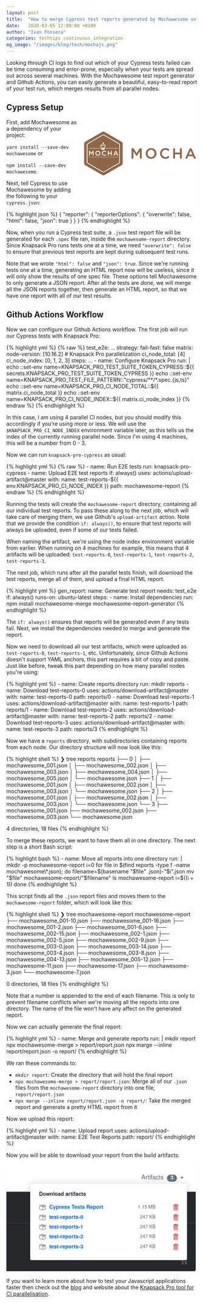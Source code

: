 ```yaml
---
layout: post
title:  "How to merge Cypress test reports generated by Mochawesome on Github Actions"
date:   2020-03-05 12:00:00 +0100
author: "Ivan Fonseca"
categories: techtips continuous_integration
og_image: "/images/blog/tech/mochajs.png"
---
```


Looking through CI logs to find out which of your Cypress tests failed can be time consuming and error-prone, especially when your tests are spread out across several machines. With the Mochawesome test report generator and Github Actions, you can easily generate a beautiful, easy-to-read report of your test run, which merges results from all parallel nodes.

<img src="/images/blog/tech/mochajs.png" style="width:300px;margin-left: 15px;float:right;" alt="mocha, mochajs, mocha reports, mochawesome" />

## Cypress Setup

First, add Mochawesome as a dependency of your project:

`yarn install --save-dev mochawesome` or

`npm install --save-dev mochawesome`.

Next, tell Cypress to use Mochawesome by adding the following to your `cypress.json`:

{% highlight json %}
{
  "reporter": {
    "reporterOptions": {
      "overwrite": false,
      "html": false,
      "json": true
    }
  }
}
{% endhighlight %}

Now, when you run a Cypress test suite, a `.json` test report file will be generated for each `.spec` file ran, inside the `mochawesome-report` directory. Since Knapsack Pro runs tests one at a time, we need `"overwrite": false` to ensure that previous test reports are kept during subsequent test runs.

Note that we wrote `"html": false` and `"json": true`. Since we're running tests one at a time, generating an HTML report now will be useless, since it will only show the results of one spec file. These options tell Mochawesome to only generate a JSON report. After all the tests are done, we will merge all the JSON reports together, then generate an HTML report, so that we have one report with all of our test results.

## Github Actions Workflow

Now we can configure our Github Actions workflow. The first job will run our Cypress tests with Knapsack Pro:

{% highlight yml %}
{% raw %}
  test_e2e:
    ...
    strategy:
      fail-fast: false
      matrix:
        node-version: [10.16.2]
        # Knapsack Pro parallelization
        ci_node_total: [4]
        ci_node_index: [0, 1, 2, 3]
    steps:
      ...
      - name: Configure Knapsack Pro
        run: |
          echo ::set-env name=KNAPSACK_PRO_TEST_SUITE_TOKEN_CYPRESS::${{ secrets.KNAPSACK_PRO_TEST_SUITE_TOKEN_CYPRESS }}
          echo ::set-env name=KNAPSACK_PRO_TEST_FILE_PATTERN::"cypress/**/*.spec.{js,ts}"
          echo ::set-env name=KNAPSACK_PRO_CI_NODE_TOTAL::${{ matrix.ci_node_total }}
          echo ::set-env name=KNAPSACK_PRO_CI_NODE_INDEX::${{ matrix.ci_node_index }}
{% endraw %}
{% endhighlight %}

In this case, I am using 4 parallel CI nodes, but you should modify this accordingly if you're using more or less. We will use the `$KNAPSACK_PRO_CI_NODE_INDEX` environment variable later, as this tells us the index of the currently running parallel node. Since I'm using 4 machines, this will be a number from 0 - 3.

Now we can run `knapsack-pro-cypress` as usual:

{% highlight yml %}
{% raw %}
      - name: Run E2E tests
        run: knapsack-pro-cypress
      - name: Upload E2E test reports
        if: always()
        uses: actions/upload-artifact@master
        with:
          name: test-reports-${{ env.KNAPSACK_PRO_CI_NODE_INDEX }}
          path: mochawesome-report
{% endraw %}
{% endhighlight %}

Running the tests will create the `mochawesome-report` directory, containing all our individual test reports. To pass these along to the next job, which will take care of merging them, we use Github's `upload-artifact` action. Note that we provide the condition `if: always()`, to ensure that test reports will always be uploaded, even if some of our tests failed.

When naming the artifact, we're using the node index environment variable from earlier. When running on 4 machines for example, this means that 4 artifacts will be uploaded: `test-reports-0`, `test-reports-1`, `test-reports-2`, `test-reports-3`.

The next job, which runs after all the parallel tests finish, will download the test reports, merge all of them, and upload a final HTML report.

{% highlight yml %}
  gen_report:
    name: Generate test report
    needs: test_e2e
    if: always()
    runs-on: ubuntu-latest
    steps:
      - name: Install dependencies
        run: npm install mochawesome-merge mochawesome-report-generator
{% endhighlight %}

The `if: always()` ensures that reports will be generated even if any tests fail. Next, we install the dependencies needed to merge and generate the report.

Now we need to download all our test artifacts, which were uploaded as `test-reports-0`, `test-reports-1`, etc. Unfortunately, since Github Actions doesn't support YAML anchors, this part requires a bit of copy and paste. Just like before, tweak this part depending on how many parallel nodes you're using:

{% highlight yml %}
      - name: Create reports directory
        run: mkdir reports
      - name: Download test-reports-0
        uses: actions/download-artifact@master
        with:
          name: test-reports-0
          path: reports/0
      - name: Download test-reports-1
        uses: actions/download-artifact@master
        with:
          name: test-reports-1
          path: reports/1
      - name: Download test-reports-2
        uses: actions/download-artifact@master
        with:
          name: test-reports-2
          path: reports/2
      - name: Download test-reports-3
        uses: actions/download-artifact@master
        with:
          name: test-reports-3
          path: reports/3
{% endhighlight %}

Now we have a `reports` directory, with subdirectories containing reports from each node. Our directory structure will now look like this:

{% highlight shell %}
❯ tree reports
reports
├── 0
│   ├── mochawesome_001.json
│   ├── mochawesome_002.json
│   ├── mochawesome_003.json
│   ├── mochawesome_004.json
│   ├── mochawesome_005.json
│   └── mochawesome.json
├── 1
│   ├── mochawesome_001.json
│   ├── mochawesome_002.json
│   ├── mochawesome_003.json
│   └── mochawesome.json
├── 2
│   ├── mochawesome_001.json
│   ├── mochawesome_002.json
│   ├── mochawesome_003.json
│   └── mochawesome.json
└── 3
    ├── mochawesome_001.json
    ├── mochawesome_002.json
    ├── mochawesome_003.json
    └── mochawesome.json

4 directories, 18 files
{% endhighlight %}

To merge these reports, we want to have them all in one directory. The next step is a short Bash script:

{% highlight bash %}
      - name: Move all reports into one directory
        run: |
          mkdir -p mochawesome-report
          i=0
          for file in $(find reports -type f -name mochawesome\*.json); do
            filename=$(basename "$file" .json)-"$i".json
            mv "$file" mochawesome-report/"$filename"
            ls mochawesome-report
            i=$((i + 1))
          done
{% endhighlight %}

This script finds all the `.json` report files and moves them to the `mochawesome-report` folder, which will look like this:

{% highlight shell %}
❯ tree mochawesome-report 
mochawesome-report
├── mochawesome_001-10.json
├── mochawesome_001-16.json
├── mochawesome_001-2.json
├── mochawesome_001-6.json
├── mochawesome_002-15.json
├── mochawesome_002-1.json
├── mochawesome_002-5.json
├── mochawesome_002-9.json
├── mochawesome_003-0.json
├── mochawesome_003-14.json
├── mochawesome_003-4.json
├── mochawesome_003-8.json
├── mochawesome_004-13.json
├── mochawesome_005-12.json
├── mochawesome-11.json
├── mochawesome-17.json
├── mochawesome-3.json
└── mochawesome-7.json

0 directories, 18 files
{% endhighlight %}

Note that a number is appended to the end of each filename. This is only to prevent filename conflicts when we're moving all the reports into one directory. The name of the file won't have any affect on the generated report.

Now we can actually generate the final report:

{% highlight yml %}
      - name: Merge and generate reports
        run: |
          mkdir report
          npx mochawesome-merge > report/report.json
          npx marge --inline report/report.json -o report/
{% endhighlight %}

We ran these commands to:

- `mkdir report`: Create the directory that will hold the final report
- `npx mochawesome-merge > report/report.json`: Merge all of our `.json` files from the `mochawesome-report` directory into one file, `report/report.json`
- `npx marge --inline report/report.json -o report/`: Take the merged report and generate a pretty HTML report from it

Now we upload this report:

{% highlight yml %}
      - name: Upload report
        uses: actions/upload-artifact@master
        with:
          name: E2E Test Reports
          path: report/
{% endhighlight %}

Now you will be able to download your report from the build artifacts:

<img src="/images/blog/posts/how-to-merge-cypress-test-reports-generated-by-mochawesome-on-github-actions/final-reports.png" style="width:500px;" alt="Github build artifacts" />

If you want to learn more about how to test your Javascript applications faster then check out the <a href="/blog/">blog</a> and website about the <a href="https://knapsackpro.com?utm_source=docs_knapsackpro&utm_medium=blog_post&utm_campaign=how-to-merge-cypress-test-reports-generated-by-mochawesome-on-github-actions">Knapsack Pro tool for CI parallelisation</a>.
